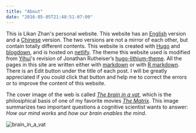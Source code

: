 ```yaml
---
title: "About"
date: "2016-05-05T21:48:51-07:00"
---
```


This is Likan Zhan's personal website. This website has an [English](../en/) version and a [Chinese](../cn/) version. The two versions are not a mirror of each other, but contain totally different contents. This website is created with [Hugo](https://gohugo.io) and [blogdown](https://github.com/rstudio/blogdown/), and is hosted on [netlify](https://app.netlify.com). The theme this website used is modified from [Yihui](https://yihui.name)'s revision of Jonathan Rutheiser’s [hugo-lithium-theme](https://github.com/jrutheiser/hugo-lithium-theme). All the pages in this site are written either with [markdown](https://en.wikipedia.org/wiki/Markdown) or with [R markdown](http://rmarkdown.rstudio.com). There is an Edit button <i class="fa fa-edit" aria-hidden="true"> </i> under the title of each post. I will be greatly appreciated if you could click that button and help me to correct the errors or to improve the content of this website.

The cover image of the web is called [*The brain in a vat*](https://en.wikipedia.org/wiki/Brain_in_a_vat), which is the philosiphical basis of one of my favorite movies [*The Matrix*](https://en.wikipedia.org/wiki/The_Matrix_(franchise)). This image summarizes two important questions a cognitive scientist wants to answer: *How our mind works* and *how our brain enables the mind*.

![brain_in_a_vat](http://webimages.netlify.com/brain_in_a_vat.png)
